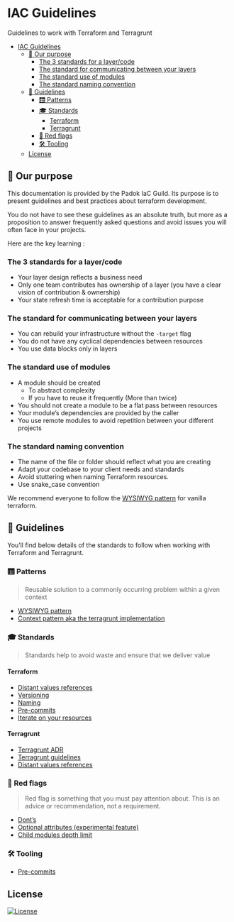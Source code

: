 # IAC Guidelines

Guidelines to work with Terraform and Terragrunt

- [IAC Guidelines](#iac-guidelines)
  - [🎯 Our purpose](#-our-purpose)
    - [The 3 standards for a layer/code](#the-3-standards-for-a-layercode)
    - [The standard for communicating between your layers](#the-standard-for-communicating-between-your-layers)
    - [The standard use of modules](#the-standard-use-of-modules)
    - [The standard naming convention](#the-standard-naming-convention)
  - [🚀 Guidelines](#-guidelines)
    - [🛗 Patterns](#-patterns)
    - [🎓 Standards](#-standards)
      - [Terraform](#terraform)
      - [Terragrunt](#terragrunt)
    - [🚩 Red flags](#-red-flags)
    - [🛠️ Tooling](#️-tooling)
  - [License](#license)

## 🎯 Our purpose

This documentation is provided by the Padok IaC Guild. Its purpose is to present guidelines and best practices about terraform development.

You do not have to see these guidelines as an absolute truth, but more as a proposition to answer frequently asked questions and avoid issues you will often face in your projects.

Here are the key learning :

### The 3 standards for a layer/code

- Your layer design reflects a business need
- Only one team contributes has ownership of a layer (you have a clear vision of contribution & ownership)
- Your state refresh time is acceptable for a contribution purpose

### The standard for communicating between your layers

- You can rebuild your infrastructure without the `-target` flag
- You do not have any cyclical dependencies between resources
- You use data blocks only in layers

### The standard use of modules

- A module should be created
  - To abstract complexity
  - If you have to reuse it frequently (More than twice)
- You should not create a module to be a flat pass between resources
- Your module’s dependencies are provided by the caller
- You use remote modules to avoid repetition between your different projects

### The standard naming convention

- The name of the file or folder should reflect what you are creating
- Adapt your codebase to your client needs and standards
- Avoid stuttering when naming Terraform resources.
- Use snake_case convention

We recommend everyone to follow the [WYSIWYG pattern](terraform/wysiwg_patterns.md) for vanilla terraform.

## 🚀 Guidelines

You’ll find below details of the standards to follow when working with Terraform and Terragrunt.

### 🛗 Patterns

> Reusable solution to a commonly occurring problem within a given context

- [WYSIWYG pattern](terraform/wysiwg_patterns.md)
- [Context pattern aka the terragrunt implementation](terragrunt/context_pattern.md)

### 🎓 Standards

> Standards help to avoid waste and ensure that we deliver value

#### Terraform

- [Distant values references](terraform/refering_to_resources_from_other_layers.md)
- [Versioning](terraform/terraform_versioning.md)
- [Naming](terraform/terraform_naming.md)
- [Pre-commits](terraform/pre-commits.md)
- [Iterate on your resources](terraform/iterate_on_your_resources.md)

#### Terragrunt

- [Terragrunt ADR](terragrunt/adr-terragrunt.md)
- [Terragrunt guidelines](terragrunt/context_pattern.md)
- [Distant values references](./terragrunt/refering_to_resources_from_other_layers.md)

### 🚩 Red flags

> Red flag is something that you must pay attention about. This is an advice or recommendation, not a requirement.

- [Dont’s](terraform/donts.md)
- [Optional attributes (experimental feature)](terraform/optional-attributes.md)
- [Child modules depth limit](terraform/child_modules_depth_limit.md)

### 🛠️ Tooling

- [Pre-commits](terraform/pre-commits.md)

## License

[![License](https://img.shields.io/badge/License-Apache_2.0-blue.svg)](https://opensource.org/licenses/Apache-2.0)
